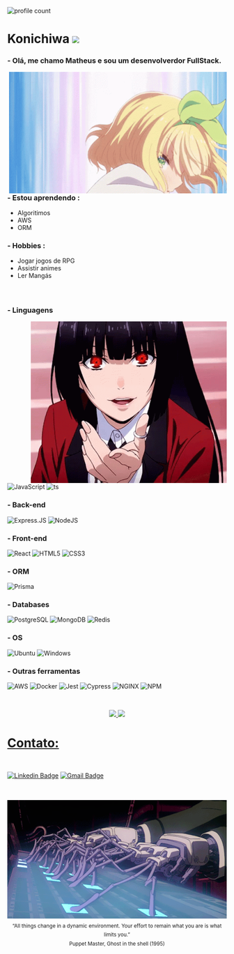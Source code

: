 ![profile count](https://komarev.com/ghpvc/?username=MatheusMachad00&color=blue)

# Konichiwa <img src="https://user-images.githubusercontent.com/42378118/110234147-e3259600-7f4e-11eb-95be-0c4047144dea.gif" width="30">

### - Olá, me chamo Matheus e sou um desenvolverdor FullStack.

<img hight="400" width="500" alt="GIF" align="right" src="https://raw.githubusercontent.com/MatheusMachad00/MatheusMachad00/main/assets/power-presenting.gif">

### - Estou aprendendo :
- Algoritimos
- AWS
- ORM

### - Hobbies : 
- Jogar jogos de RPG
- Assistir animes
- Ler Mangás

</br>


## 

### - Linguagens
<img hight="900" width="450" alt="GIF" align="right" src="https://raw.githubusercontent.com/MatheusMachad00/MatheusMachad00/main/assets/yumeko-jabami.gif">

![JavaScript](https://img.shields.io/badge/JavaScript-323330?style=for-the-badge&logo=javascript&logoColor=F7DF1E)
![ts](https://img.shields.io/badge/TypeScript-007ACC?style=for-the-badge&logo=typescript&logoColor=white)

### - Back-end
![Express.JS](https://img.shields.io/badge/Express.js-000000?style=for-the-badge&logo=express&logoColor=white)
![NodeJS](https://img.shields.io/badge/Node.js-339933?style=for-the-badge&logo=nodedotjs&logoColor=white)

### - Front-end
![React](https://img.shields.io/badge/React-20232A?style=for-the-badge&logo=react&logoColor=61DAFB)
![HTML5](https://img.shields.io/badge/HTML5-E34F26?style=for-the-badge&logo=html5&logoColor=white)
![CSS3](https://img.shields.io/badge/CSS3-1572B6?style=for-the-badge&logo=css3&logoColor=white)

### - ORM
![Prisma](https://img.shields.io/badge/Prisma-3982CE?style=for-the-badge&logo=Prisma&logoColor=white)

### - Databases
![PostgreSQL](https://img.shields.io/badge/PostgreSQL-316192?style=for-the-badge&logo=postgresql&logoColor=white)
![MongoDB](https://img.shields.io/badge/MongoDB-4EA94B?style=for-the-badge&logo=mongodb&logoColor=white)
![Redis](https://img.shields.io/badge/redis-%23DD0031.svg?&style=for-the-badge&logo=redis&logoColor=white)

### - OS
![Ubuntu](https://img.shields.io/badge/Ubuntu-E95420?style=for-the-badge&logo=ubuntu&logoColor=white)
![Windows](https://img.shields.io/badge/Windows-0078D6?style=for-the-badge&logo=windows&logoColor=white)

### - Outras ferramentas
![AWS](https://img.shields.io/badge/Amazon_AWS-FF9900?style=for-the-badge&logo=amazonaws&logoColor=white)
![Docker](https://img.shields.io/badge/Docker-2CA5E0?style=for-the-badge&logo=docker&logoColor=white)
![Jest](https://img.shields.io/badge/Jest-C21325?style=for-the-badge&logo=jest&logoColor=white)
![Cypress](https://img.shields.io/badge/Cypress-17202C?style=for-the-badge&logo=cypress&logoColor=white)
![NGINX](https://img.shields.io/badge/Nginx-009639?style=for-the-badge&logo=nginx&logoColor=white)
![NPM](https://img.shields.io/badge/npm-CB3837?style=for-the-badge&logo=npm&logoColor=white)

##
</br>

<div align="center">
  <a href="https://github.com/MatheusMachad00">
  <img height="165em" src="https://github-readme-stats.vercel.app/api?username=MatheusMachad00&show_icons=true&theme=tokyonight&include_all_commits=true&count_private=true"/>
  <img height="165em" src="https://github-readme-stats.vercel.app/api/top-langs/?username=MatheusMachad00&layout=compact&langs_count=7&theme=tokyonight"/>
</div>
    
##

# Contato:
</br>

[![Linkedin Badge](https://img.shields.io/badge/LinkedIn-0077B5?style=for-the-badge&logo=linkedin&logoColor=white)](https://www.linkedin.com/in/matheus-de-montalverne-machado/)
[![Gmail Badge](https://img.shields.io/badge/Gmail-D14836?style=for-the-badge&logo=gmail&logoColor=white)](mailto:matheusmachado3@gmail.com)

</br>
</br>


<div align="center">
    <img hight="550" width="650" src="https://raw.githubusercontent.com/MatheusMachad00/MatheusMachad00/main/assets/100585.gif"/><br>
  <sub>“All things change in a dynamic environment. Your effort to remain what you are is what limits you.”<br>Puppet Master, Ghost in the shell (1995)</sub>
</div>
